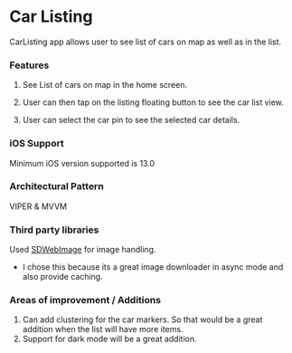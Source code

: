 # Car Listing

CarListing app allows user to see list of cars on map as well as in the list.

### Features
1. See List of cars on map in the home screen.

2. User can then tap on the listing floating button to see the car list view.

3. User can select the car pin to see the selected car details.

### iOS Support

Minimum iOS version supported is 13.0

### Architectural Pattern

VIPER & MVVM

### Third party libraries

Used [SDWebImage](https://github.com/SDWebImage/SDWebImage) for image handling.
- I chose this because its a great image downloader in async mode and also provide caching.

### Areas of improvement / Additions

1. Can add clustering for the car markers. So that would be a great addition when the list will have more items.
2. Support for dark mode will be a great addition.
